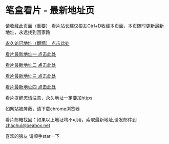 # 笔盒看片 - 最新地址页

请收藏此页面（重要）
看片站长建议狼友Ctrl+D收藏本页面，本页随时更新最新地址，永远找到回家路

[永久访问地址（翻牆） 点击此处](https://beabox.net/)

[看片最新地址一 点击此处](https://bhe6h0z0g6.shop)

[看片最新地址二 点击此处](https://bha9j7j1z3.shop)

[看片最新地址三 点击此处](https://bhx9r6o2y6.shop)

[看片最新地址四 点击此处](https://bhs3w2f5w5.shop)

看片提醒您请注意，永久地址一定要加https

如网站被屏蔽，请下载chrome浏览器

看片邮箱找回：如果以上地址均不可用，索取最新地址,请发邮件到 zhaohui@beabox.net

喜欢的狼友 请顺手star一下